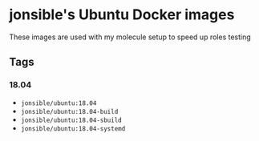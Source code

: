 # jonsible's Ubuntu Docker images

These images are used with my molecule setup to speed up roles testing

## Tags

### 18.04

- `jonsible/ubuntu:18.04`
- `jonsible/ubuntu:18.04-build`
- `jonsible/ubuntu:18.04-sbuild`
- `jonsible/ubuntu:18.04-systemd`
